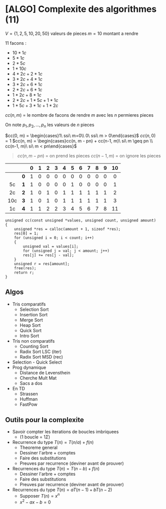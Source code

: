 [ALGO] Complexite des algorithmes (11)
===

$V = \{1, 2, 5, 10, 20, 50\}$ valeurs de pieces
$m=10$ montant a rendre

11 facons : 
- $10 * 1c$
- $5 * 1c$
- $2 * 5c$
- $1 * 10c$
- $4 * 2c + 2 * 1c$
- $3 * 2c + 4 * 1c$
- $3 * 2c + 6 * 1c$
- $2 * 2c + 6 * 1c$
- $1 * 2c + 8 * 1c$
- $2 * 2c + 1 * 5c + 1 * 1c$
- $1 * 5c + 3 * 1c + 1 * 2c$

$cc(n, m)$ = le nombre de facons de rendre $m$ avec les $n$ permieres pieces

On note $p_1, p_2, ..., p_n$ les valeurs de $n$ pieces

$cc(0, m) = \begin{cases}1\ ssi\ m=0\\ 0\ ssi\ m > 0\end{cases}$
$cc(n, 0) = 1$
$cc(n, m) = \begin{cases}cc(n, m - pn) + cc(n-1, m)\ si\ m \geq pn \\ cc(n-1, m)\ si\ m < pn\end{cases}$
> $cc(n, m - pn)$ = on prend les pieces
> $cc(n-1, m)$ = on ignore les pieces

|||0|1|2|3|4|5|6|7|8|9|10|
|:--:|:--:|:--:|:--:|:--:|:--:|:--:|:--:|:--:|:--:|:--:|:--:|:--:
||**0**|1|0|0|0|0|0|0|0|0|0|0|
|5c|**1**|1|0|0|0|0|1|0|0|0|0|1|
|2c|**2**|1|0|1|0|1|1|1|1|1|1|2|
|10c|**3**|1|0|1|0|1|1|1|1|1|1|3|
|1c|**4**|1|1|2|2|3|4|5|6|7|8|11|

```c=
unsigned cc(const unsigned *values, unsigned count, unsigned amount)
{
    unsigned *res = calloc(amount + 1, sizeof *res);
    res[0] = 1;
    for (unsigned i = 0; i < count; i++)
    {
        unsigned val = values[i];
        for (unsigned j = val; j < amount; j++)
        res[j] += res[j - val];
    }
    unsigned r = res[amount];
    free(res);
    return r;
}
```

## Algos

- Tris comparatifs
    - Selection Sort
    - Insertion Sort
    - Merge Sort
    - Heap Sort
    - Quick Sort
    - Intro Sort
- Tris non comparatifs
    - Counting Sort
    - Radix Sort LSC (iter)
    - Radix Sort MSD (rec)
- Selection - Quick Select
- Prog dynamique
    - Distance de Levensthein
    - Cherche Mult Mat
    - Sacs a dos
- En TD
    - Strassen
    - Huffman
    - FastPow

## Outils pour la complexite

- Savoir compter les iterations de boucles imbriquees
    - (1 boucle = 1$\Sigma$)
- Recurrence du type $T(n) = T(n/a) + f(n)$
    - Theoreme general
    - Dessiner l'arbre + comptes
    - Faire des substitutions
    - Preuves par recurrence (deviner avant de prouver)
- Recurrences du type $T(n) = T(n - b) + f(n)$
    - Dessiner l'arbre + comptes
    - Faire des substitutions
    - Preuves par recurrence (deviner avant de prouver)
- Recurrences du type $T(n) = aT(n-1) + bT(n-2)$
    - Supposer $T(n) = x^n$
    - $x^2 - ax - b = 0$
